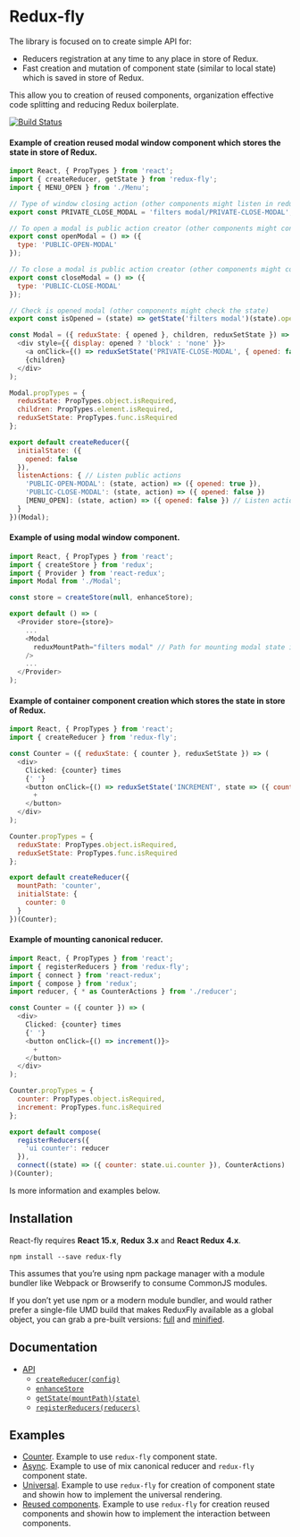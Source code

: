 # Redux-fly
The library is focused on to create simple API for:
* Reducers registration at any time to any place in store of Redux.
* Fast creation and mutation of component state (similar to local state) which is saved in store of Redux.

This allow you to creation of reused components, organization effective code splitting and reducing Redux boilerplate.

[![Build Status](https://travis-ci.org/MrEfrem/redux-fly.svg?branch=master)](https://travis-ci.org/MrEfrem/redux-fly)

#### Example of creation reused modal window component which stores the state in store of Redux.
```javascript
import React, { PropTypes } from 'react';
import { createReducer, getState } from 'redux-fly';
import { MENU_OPEN } from './Menu';

// Type of window closing action (other components might listen in reducers)
export const PRIVATE_CLOSE_MODAL = 'filters modal/PRIVATE-CLOSE-MODAL';

// To open a modal is public action creator (other components might control the state)
export const openModal = () => ({
  type: 'PUBLIC-OPEN-MODAL'
});

// To close a modal is public action creator (other components might control the state)
export const closeModal = () => ({
  type: 'PUBLIC-CLOSE-MODAL'
});

// Check is opened modal (other components might check the state)
export const isOpened = (state) => getState('filters modal')(state).opened;

const Modal = ({ reduxState: { opened }, children, reduxSetState }) => (
  <div style={{ display: opened ? 'block' : 'none' }}>
    <a onClick={() => reduxSetState('PRIVATE-CLOSE-MODAL', { opened: false })}>&times;</a>
    {children}
  </div>
);

Modal.propTypes = {
  reduxState: PropTypes.object.isRequired,
  children: PropTypes.element.isRequired,
  reduxSetState: PropTypes.func.isRequired
};

export default createReducer({  
  initialState: ({
    opened: false
  }),
  listenActions: { // Listen public actions
    'PUBLIC-OPEN-MODAL': (state, action) => ({ opened: true }),
    'PUBLIC-CLOSE-MODAL': (state, action) => ({ opened: false })
    [MENU_OPEN]: (state, action) => ({ opened: false }) // Listen action of other component
  }
})(Modal);
```

#### Example of using modal window component.
```javascript
import React, { PropTypes } from 'react';
import { createStore } from 'redux';
import { Provider } from 'react-redux';
import Modal from './Modal';

const store = createStore(null, enhanceStore);

export default () => (
  <Provider store={store}>
    ...
    <Modal 
      reduxMountPath="filters modal" // Path for mounting modal state in store of Redux
    />
    ...
  </Provider>
);
```

#### Example of container component creation which stores the state in store of Redux.
```javascript
import React, { PropTypes } from 'react';
import { createReducer } from 'redux-fly';

const Counter = ({ reduxState: { counter }, reduxSetState }) => (
  <div>
    Clicked: {counter} times
    {' '}
    <button onClick={() => reduxSetState('INCREMENT', state => ({ counter: state.counter + 1 }))}>
      +
    </button>    
  </div>
);

Counter.propTypes = {
  reduxState: PropTypes.object.isRequired,
  reduxSetState: PropTypes.func.isRequired
};

export default createReducer({
  mountPath: 'counter',
  initialState: {
    counter: 0
  }
})(Counter);
```

#### Example of mounting canonical reducer.
```javascript
import React, { PropTypes } from 'react';
import { registerReducers } from 'redux-fly';
import { connect } from 'react-redux';
import { compose } from 'redux';
import reducer, { * as CounterActions } from './reducer';

const Counter = ({ counter }) => (
  <div> 
    Clicked: {counter} times
    {' '}
    <button onClick={() => increment()}>
      +
    </button>  
  </div>
);

Counter.propTypes = {
  counter: PropTypes.object.isRequired,
  increment: PropTypes.func.isRequired
};

export default compose(
  registerReducers({
    'ui counter': reducer    
  }),
  connect((state) => ({ counter: state.ui.counter }), CounterActions)
)(Counter);
```

Is more information and examples below.

## Installation
React-fly requires **React 15.x**, **Redux 3.x** and **React Redux 4.x**.
```
npm install --save redux-fly
```

This assumes that you’re using npm package manager with a module bundler like Webpack or Browserify to consume CommonJS modules.

If you don’t yet use npm or a modern module bundler, and would rather prefer a single-file UMD build that makes ReduxFly available as a global object, you can grab a pre-built versions: [full](https://unpkg.com/redux-fly/dist/redux-fly.js) and
 [minified](https://unpkg.com/redux-fly/dist/redux-fly.min.js).

## Documentation
* [API](docs/API.md#api)
  * [`createReducer(config)`](docs/API.md#createreducerconfig)
  * [`enhanceStore`](docs/API.md#enhancestore)
  * [`getState(mountPath)(state)`](docs/API.md#getstatemountpathstate)
  * [`registerReducers(reducers)`](docs/API.md#registerreducersreducers)

## Examples
* [Counter](examples/counter). Example to use `redux-fly` component state.
* [Async](examples/async). Example to use of mix canonical reducer and `redux-fly` component state.
* [Universal](examples/universal). Example to use `redux-fly` for creation of component state and showin how to implement the universal rendering.
* [Reused components](examples/reused_components). Example to use `redux-fly` for creation reused components and showin how to implement the interaction between components.
